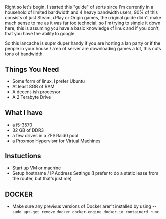Right so let's begin, I started this "guide" of sorts since I'm currently in a household of limited bandwidth and 4 heavy bandwidth users,
90% of this consists of just Steam, uPlay or Origin games, the original guide didn't make much sense to me as it was far too techncial, so I'm trying to simple it down here, this is assuming you have a basic knowledge of linux and if you don't, that you have the ability to google.

So this lancache is super duper handy if you are hosting a lan party or if the people in your house / area of server are downloading games a lot, this cuts tons of bandwidth.

## Things You Need

  - Some form of linux, I prefer Ubuntu
  - At least 8GB of RAM.
  - A decent-ish processor
  - A 2 Terabyte Drive
  
  

## What I have
  - a i5-3570
  - 32 GB of DDR3
  - a few drives in a ZFS Raid0 pool
  - a Proxmox Hypervisor for Virtual Machines
  
## Instuctions
  
- Start up VM or machine
- Setup hostname / IP Address Settings (I prefer to do a static lease from the router, but that's just me)

## DOCKER
- Make sure any previous versions of Docker aren't installed by using 
 -- ```sudo apt-get remove docker docker-engine docker.io containerd runc```



  
  
